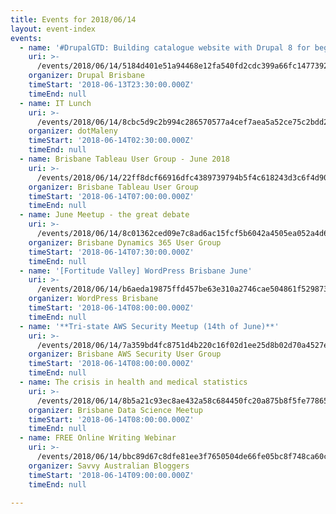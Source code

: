 ```yaml
---
title: Events for 2018/06/14
layout: event-index
events:
  - name: '#DrupalGTD: Building catalogue website with Drupal 8 for beginners'
    uri: >-
      /events/2018/06/14/5184d401e51a94468e12fa540fd2cdc399a66fc147739288d472a80a15da32e5
    organizer: Drupal Brisbane
    timeStart: '2018-06-13T23:30:00.000Z'
    timeEnd: null
  - name: IT Lunch
    uri: >-
      /events/2018/06/14/8cbc5d9c2b994c286570577a4cef7aea5a52ce75c2bdd2e5b5d47497b192ce17
    organizer: dotMaleny
    timeStart: '2018-06-14T02:30:00.000Z'
    timeEnd: null
  - name: Brisbane Tableau User Group - June 2018
    uri: >-
      /events/2018/06/14/22ff8dcf66916dfc4389739794b5f4c618243d3c6f4d90ad172051ea9bf6e4a0
    organizer: Brisbane Tableau User Group
    timeStart: '2018-06-14T07:00:00.000Z'
    timeEnd: null
  - name: June Meetup - the great debate
    uri: >-
      /events/2018/06/14/8c01362ced09e7c8ad6ac15fcf5b6042a4505ea052a4d6f5253fb53bfd012963
    organizer: Brisbane Dynamics 365 User Group
    timeStart: '2018-06-14T07:30:00.000Z'
    timeEnd: null
  - name: '[Fortitude Valley] WordPress Brisbane June'
    uri: >-
      /events/2018/06/14/b6aeda19875ffd457be63e310a2746cae504861f529873cbe94ac37311c0b534
    organizer: WordPress Brisbane
    timeStart: '2018-06-14T08:00:00.000Z'
    timeEnd: null
  - name: '**Tri-state AWS Security Meetup (14th of June)**'
    uri: >-
      /events/2018/06/14/7a359bd4fc8751d4b220c16f02d1ee25d8b02d70a4527e583d17f63a041a47d3
    organizer: Brisbane AWS Security User Group
    timeStart: '2018-06-14T08:00:00.000Z'
    timeEnd: null
  - name: The crisis in health and medical statistics
    uri: >-
      /events/2018/06/14/8b5a21c93ec8ae432a58c684450fc20a875b8f5fe7786508f54fcbffae67fb69
    organizer: Brisbane Data Science Meetup
    timeStart: '2018-06-14T08:00:00.000Z'
    timeEnd: null
  - name: FREE Online Writing Webinar
    uri: >-
      /events/2018/06/14/bbc89d67c8dfe81ee3f7650504de66fe05bc8f748ca60c512a9c1ca882468800
    organizer: Savvy Australian Bloggers
    timeStart: '2018-06-14T09:00:00.000Z'
    timeEnd: null

---
```

